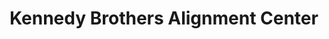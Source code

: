 ---
title: "Kennedy Brothers Alignment Center"
url: /clarksville/kennedy-brothers-alignment-center/
shop: car repair
---